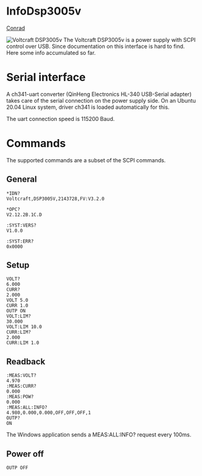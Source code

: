 # InfoDsp3005v
[Conrad](https://www.conrad.com/p/voltcraft-dsp-3005v-se-bench-psu-adjustable-voltage-0-30-v-0-5-a-150-w-usb-remote-controlled-no-of-outputs-1-x-2446085) 

![Voltcraft DSP3005v](https://asset.conrad.com/media10/isa/160267/c1/-/en/002446085PI00/image.jpg  "Voltcraft DSP3005v")
The Voltcraft DSP3005v is a power supply with SCPI control over USB.
Since documentation on this interface is hard to find. Here some info accumulated so far.

# Serial interface
A ch341-uart converter (QinHeng Electronics HL-340 USB-Serial adapter) takes care of the serial connection on the power supply side. On an Ubuntu 20.04 Linux system, driver ch341 is loaded automatically for this.

The uart connection speed is 115200 Baud.

# Commands
The supported commands are a subset of the SCPI commands.

## General
	*IDN?
	Voltcraft,DSP3005V,2143728,FV:V3.2.0
	
	*OPC?
	V2.12.2B.1C.D
	
	:SYST:VERS?
	V1.0.0
	
	:SYST:ERR?
	0x0000
	
## Setup
	VOLT?
	6.000
	CURR?
	2.000
	VOLT 5.0
	CURR 1.0
	OUTP ON
	VOLT:LIM?
	30.000
	VOLT:LIM 10.0
	CURR:LIM?
	2.000
	CURR:LIM 1.0
	
## Readback
	:MEAS:VOLT?
	4.970
	:MEAS:CURR?
	0.000
	:MEAS:POW?
	0.000
	:MEAS:ALL:INFO?
	4.980,0.000,0.000,OFF,OFF,OFF,1
	OUTP?
	ON
The Windows application sends a MEAS:ALL:INFO? request every 100ms.
	
## Power off
	OUTP OFF
